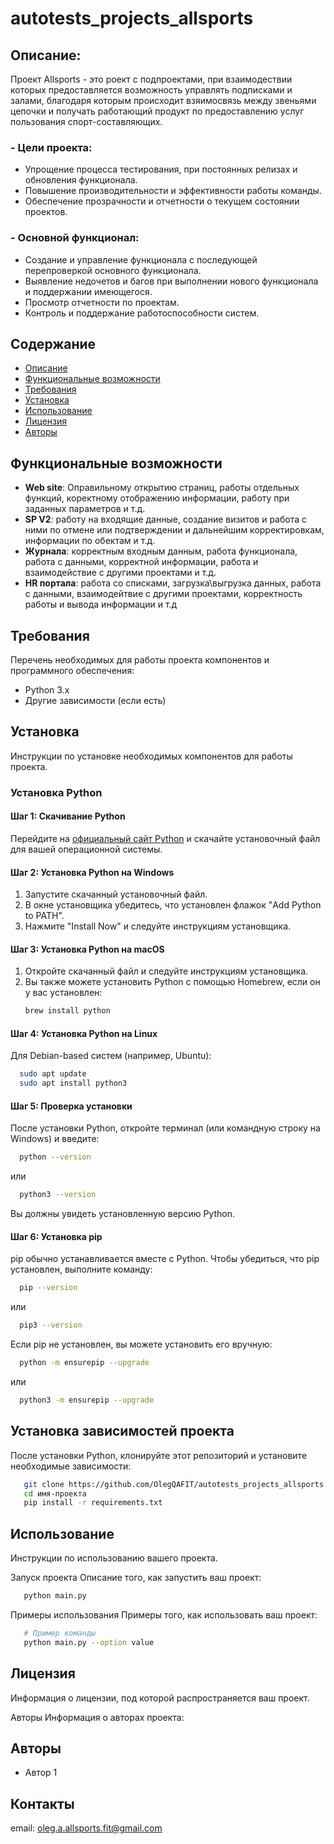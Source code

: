 # autotests_projects_allsports

## Описание:
Проект Allsports - это роект с подпроектами, при взаимодествии которых предоставляется 
возможность управлять подписками и залами, благодаря которым происходит взяимосвязь между 
звеньями цепочки и получать работающий продукт по предоставлению услуг пользования спорт-составляющих.

### - Цели проекта:

- Упрощение процесса тестирования, при постоянных релизах и обновления функционала.
- Повышение производительности и эффективности работы команды.
- Обеспечение прозрачности и отчетности о текущем состоянии проектов.

### - Основной функционал:

- Создание и управление функционала с последующей перепроверкой основного функционала.
- Выявление недочетов и багов при выполнении нового функционала и поддержании имеющегося.
- Просмотр отчетности по проектам.
- Контроль и поддержание работоспособности систем.

## Содержание
- [Описание](#описание)
- [Функциональные возможности](#функциональные-возможности)
- [Требования](#требования)
- [Установка](#установка)
- [Использование](#использование)
- [Лицензия](#лицензия)
- [Авторы](#авторы)

## Функциональные возможности
- **Web site**: Оправильному открытию страниц, работы отдельных функций, коректному 
отображению информации, работу при заданных параметров и т.д.
- **SP V2**: работу на входящие данные, создание визитов и работа с ними по отмене или подтверждении и дальнейшим корректировкам, информации по обектам и т.д.
- **Журнала**: корректным входным данным, работа функционала, работа с данными, корректной информации, работа и взаимодействие с другими проектами и т.д.
- **HR портала**: работа со списками, загрузка\выгрузка данных, работа с данными, взаимодейтвие с другими проектами, корректность работы и вывода информации и т.д 

## Требования
Перечень необходимых для работы проекта компонентов и программного обеспечения:
- Python 3.x
- Другие зависимости (если есть)

## Установка
Инструкции по установке необходимых компонентов для работы проекта.

### Установка Python

#### Шаг 1: Скачивание Python
Перейдите на [официальный сайт Python](https://www.python.org/) и скачайте установочный файл для вашей операционной системы.

#### Шаг 2: Установка Python на Windows
1. Запустите скачанный установочный файл.
2. В окне установщика убедитесь, что установлен флажок "Add Python to PATH".
3. Нажмите "Install Now" и следуйте инструкциям установщика.

#### Шаг 3: Установка Python на macOS
1. Откройте скачанный файл и следуйте инструкциям установщика.
2. Вы также можете установить Python с помощью Homebrew, если он у вас установлен:
    ```sh
    brew install python
    ```

#### Шаг 4: Установка Python на Linux
Для Debian-based систем (например, Ubuntu):
  ```sh
    sudo apt update
    sudo apt install python3
   ```

#### Шаг 5: Проверка установки
  После установки Python, откройте терминал (или командную строку на Windows) и введите:
  ```sh
    python --version
   ```
или
  ```sh
    python3 --version
   ```
Вы должны увидеть установленную версию Python.

#### Шаг 6: Установка pip
pip обычно устанавливается вместе с Python. Чтобы убедиться, что pip установлен, выполните команду:

  ```sh
    pip --version
   ```
или
  ```sh
    pip3 --version
   ```
Если pip не установлен, вы можете установить его вручную:
  ```sh
    python -m ensurepip --upgrade
   ```
или
  ```sh
    python3 -m ensurepip --upgrade
   ```

## Установка зависимостей проекта
После установки Python, клонируйте этот репозиторий и установите необходимые зависимости:

  ```sh
     git clone https://github.com/OlegQAFIT/autotests_projects_allsports 
     cd имя-проекта
     pip install -r requirements.txt
   ```
## Использование
Инструкции по использованию вашего проекта.

Запуск проекта
Описание того, как запустить ваш проект:
  ```sh
     python main.py
   ```
Примеры использования
Примеры того, как использовать ваш проект:
  ```sh
     # Пример команды
     python main.py --option value
   ```

## Лицензия
Информация о лицензии, под которой распространяется ваш проект.

Авторы
Информация о авторах проекта:

## Авторы
- Автор 1

## Контакты
email: oleg.a.allsports.fit@gmail.com
